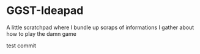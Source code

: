 # GGST-Ideapad
A little scratchpad where I bundle up scraps of informations I gather about how to play the damn game

test commit
